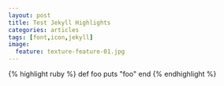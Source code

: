 ```yaml
---
layout: post
title: Test Jekyll Highlights	
categories: articles
tags: [font,icon,jekyll]
image:
  feature: texture-feature-01.jpg
---
```


{% highlight ruby %}
def foo
	puts "foo"
end
{% endhighlight %}
